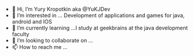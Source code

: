 - 👋 Hi, I’m Yury Kropotkin aka @YuKJDev 
- 👀 I’m interested in ... Development of applications and games for java, android and IOS
- 🌱 I’m currently learning ...I study at geekbrains at the java development faculty
- 💞️ I’m looking to collaborate on ...
- 📫 How to reach me ...
